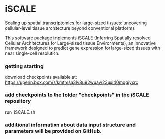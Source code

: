 # iSCALE
Scaling up spatial transcriptomics for large-sized tissues: uncovering cellular-level tissue architecture beyond conventional platforms

This software package implements iSCALE
(Inferring Spatially resolved Cellular Architectures for Large-sized tissue Environments),
an innovative framework designed to predict gene expression for large-sized tissues with near single-cell resolution. 


### getting starting

download checkpoints available at: https://upenn.box.com/s/kmtmsa3lv8u92wuaw23uui40mgqiyxrc
### add checkpoints to the folder "checkpoints" in the iSCALE repository
run_iSCALE.sh 


### additional information about data input structure and parameters will be provided on GitHub.
